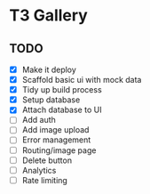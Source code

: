 # T3 Gallery

## TODO

- [x] Make it deploy
- [x] Scaffold basic ui with mock data
- [x] Tidy up build process
- [x] Setup database
- [x] Attach database to UI
- [ ] Add auth
- [ ] Add image upload
- [ ] Error management
- [ ] Routing/image page
- [ ] Delete button
- [ ] Analytics
- [ ] Rate limiting
